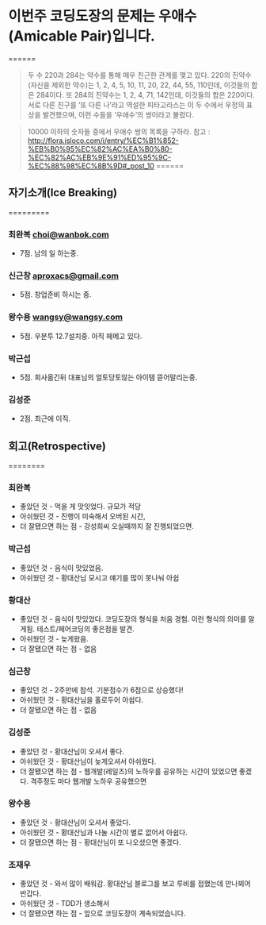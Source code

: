 # 이번주 코딩도장의 문제는 우애수(Amicable Pair)입니다.
======

> 두 수 220과 284는 약수를 통해 매우 친근한 관계를 맺고 있다.
> 220의 진약수(자신을 제외한 약수)는 1, 2, 4, 5, 10, 11, 20, 22, 44, 55, 110인데, 이것들의 합은 284이다.
> 또 284의 진약수는 1, 2, 4, 71, 142인데, 이것들의 합은 220이다.
> 서로 다른 친구를 ‘또 다른 나’라고 역설한 피타고라스는 이 두 수에서 우정의 표상을 발견했으며, 이런 수들을 ‘우애수’의 쌍이라고 불렀다.

> 10000 이하의 숫자들 중에서 우애수 쌍의 목록을 구하라.
> 참고 : http://flora.isloco.com/i/entry/%EC%B1%852-%EB%B0%95%EC%82%AC%EA%B0%80-%EC%82%AC%EB%9E%91%ED%95%9C-%EC%88%98%EC%8B%9D#_post_10
======

## 자기소개(Ice Breaking)
=========
### 최완복 choi@wanbok.com
  * 7점. 남의 일 하는중.

### 신근창 aproxacs@gmail.com
  * 5점. 창업준비 하시는 중.

### 왕수용 wangsy@wangsy.com
  * 5점. 우분투 12.7설치중. 아직 헤메고 있다.

### 박근섭
  * 5점. 회사옮긴뒤 대표님의 얼토당토않는 아이템 뜯어말리는중.

### 김성준
  * 2점. 최근에 이직.


## 회고(Retrospective)
========
### 최완복
  * 좋았던 것 - 먹을 게 맛잇었다. 규모가 적당
  * 아쉬웠던 것 - 진행이 미숙해서 오버된 시간, 
  * 더 잘됐으면 하는 점 - 강성희씨 오실때까지 잘 진행되었으면.

### 박근섭
  * 좋았던 것 - 음식이 맛있었음.
  * 아쉬웠던 것 - 황대산님 모시고 얘기를 많이 못나눠 아쉽

### 황대산
  * 좋았던 것 - 음식이 맛있었다. 코딩도장의 형식을 처음 경험. 이런 형식의 의미를 알게됨. 테스트/페어코딩의 좋은점을 발견.
  * 아쉬웠던 것 - 늦게왔음.
  * 더 잘됐으면 하는 점 - 없음

### 심근창
  * 좋았던 것 - 2주만에 참석. 기분점수가 6점으로 상승했다!
  * 아쉬웠던 것 - 황대산님을 홀로두어 아쉽다.
  * 더 잘됐으면 하는 점 - 없음

### 김성준
  * 좋았던 것 - 황대산님이 오셔서 좋다.
  * 아쉬웠던 것 - 황대산님이 늦게오셔서 아쉬웠다.
  * 더 잘됐으면 하는 점 - 웹개발(레일즈)의 노하우를 공유하는 시간이 있었으면 좋겠다. 격주정도 마다 웹개발 노하우 공유했으면

### 왕수용
  * 좋았던 것 - 황대산님이 오셔서 좋았다.
  * 아쉬웠던 것 - 황대산님과 나눌 시간이 별로 없어서 아쉽다.
  * 더 잘됐으면 하는 점 - 황대산님이 또 나오셨으면 좋겠다.

### 조재우
  * 좋았던 것 - 와서 많이 배워감. 황대산님 블로그를 보고 루비를 접했는데 만나뵈어 반갑다.
  * 아쉬웠던 것 - TDD가 생소해서 
  * 더 잘됐으면 하는 점 - 앞으로 코딩도장이 계속되었습니다.

